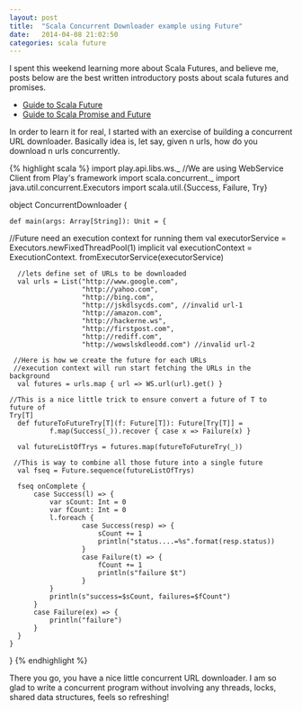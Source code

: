 ```yaml
---
layout: post
title:  "Scala Concurrent Downloader example using Future"
date:   2014-04-08 21:02:50
categories: scala future 
---
```


I spent this weekend learning more about Scala Futures, and believe me, posts
below are the best written introductory posts about scala futures and promises.

 * [Guide to Scala Future][link1]
 * [Guide to Scala Promise and Future][link2]

In order to learn it for real, I started with an exercise of building a concurrent URL downloader.
Basically idea is, let say, given n urls, how do you download n urls concurrently. 


{% highlight scala %}
import play.api.libs.ws._ //We are using WebService Client from Play's framework
import scala.concurrent._
import java.util.concurrent.Executors
import scala.util.{Success, Failure, Try}

object ConcurrentDownloader {

    def main(args: Array[String]): Unit = {

   //Future need an execution context for running them
      val executorService = Executors.newFixedThreadPool(1)
      implicit val executionContext = ExecutionContext.
                            fromExecutorService(executorService)
      
      //lets define set of URLs to be downloaded
      val urls = List("http://www.google.com",
                      "http://yahoo.com",
                      "http://bing.com",
                      "http://jskdlsycds.com", //invalid url-1
                      "http://amazon.com",
                      "http://hackerne.ws",
                      "http://firstpost.com",
                      "http://rediff.com",
                      "http://wowslskdleodd.com") //invalid url-2

     //Here is how we create the future for each URLs
     //execution context will run start fetching the URLs in the background
      val futures = urls.map { url => WS.url(url).get() }

    //This is a nice little trick to ensure convert a future of T to future of
    Try[T]
      def futureToFutureTry[T](f: Future[T]): Future[Try[T]] =
              f.map(Success(_)).recover { case x => Failure(x) }

      val futureListOfTrys = futures.map(futureToFutureTry(_))

     //This is way to combine all those future into a single future
      val fseq = Future.sequence(futureListOfTrys)

      fseq onComplete {
          case Success(l) => {
              var sCount: Int = 0
              var fCount: Int = 0
              l.foreach {
                      case Success(resp) => {
                          sCount += 1 
                          println("status....=%s".format(resp.status))
                      }
                      case Failure(t) => {
                          fCount += 1
                          println(s"failure $t")
                      }
              }
              println(s"success=$sCount, failures=$fCount")
          }
          case Failure(ex) => {
              println("failure")
          }
      }
    }
}
{% endhighlight %}

There you go, you have a nice little concurrent URL downloader. I am so glad to
write a concurrent program without involving any threads, locks, shared data
structures, feels so refreshing!

[link1]: http://danielwestheide.com/blog/2013/01/09/the-neophytes-guide-to-scala-part-8-welcome-to-the-future.html
[link2]: http://danielwestheide.com/blog/2013/01/16/the-neophytes-guide-to-scala-part-9-promises-and-futures-in-practice.html
